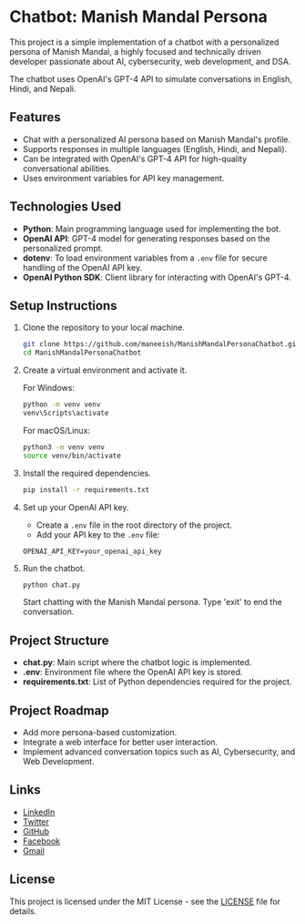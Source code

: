 # Chatbot: Manish Mandal Persona

This project is a simple implementation of a chatbot with a personalized persona of Manish Mandal, a highly focused and technically driven developer passionate about AI, cybersecurity, web development, and DSA.

The chatbot uses OpenAI's GPT-4 API to simulate conversations in English, Hindi, and Nepali.

## Features

- Chat with a personalized AI persona based on Manish Mandal's profile.
- Supports responses in multiple languages (English, Hindi, and Nepali).
- Can be integrated with OpenAI's GPT-4 API for high-quality conversational abilities.
- Uses environment variables for API key management.

## Technologies Used

- **Python**: Main programming language used for implementing the bot.
- **OpenAI API**: GPT-4 model for generating responses based on the personalized prompt.
- **dotenv**: To load environment variables from a `.env` file for secure handling of the OpenAI API key.
- **OpenAI Python SDK**: Client library for interacting with OpenAI's GPT-4.

## Setup Instructions

1. Clone the repository to your local machine.

    ```bash
    git clone https://github.com/maneeish/ManishMandalPersonaChatbot.git
    cd ManishMandalPersonaChatbot
    ```

2. Create a virtual environment and activate it.

    For Windows:
    ```bash
    python -m venv venv
    venv\Scripts\activate
    ```

    For macOS/Linux:
    ```bash
    python3 -m venv venv
    source venv/bin/activate
    ```

3. Install the required dependencies.

    ```bash
    pip install -r requirements.txt
    ```

4. Set up your OpenAI API key.

    - Create a `.env` file in the root directory of the project.
    - Add your API key to the `.env` file:

    ```env
    OPENAI_API_KEY=your_openai_api_key
    ```

5. Run the chatbot.

    ```bash
    python chat.py
    ```

    Start chatting with the Manish Mandal persona. Type 'exit' to end the conversation.

## Project Structure

- **chat.py**: Main script where the chatbot logic is implemented.
- **.env**: Environment file where the OpenAI API key is stored.
- **requirements.txt**: List of Python dependencies required for the project.

## Project Roadmap

- Add more persona-based customization.
- Integrate a web interface for better user interaction.
- Implement advanced conversation topics such as AI, Cybersecurity, and Web Development.

## Links

- [LinkedIn](https://www.linkedin.com/in/manish-mandal-6b7212295/)
- [Twitter](https://x.com/ManishMand92542)
- [GitHub](https://github.com/maneeish)
- [Facebook](https://www.facebook.com/share/1BjfrjyKxK/)
- [Gmail](mailto:maneeish09@gmail.com)

## License

This project is licensed under the MIT License - see the [LICENSE](LICENSE) file for details.
